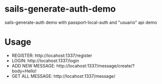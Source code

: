 sails-generate-auth-demo
========================

sails-generate-auth demo with passport-local-auth and "usuario" api demo


Usage
=====

* REGISTER: http://locahost:1337/register
* LOGIN: http://locahost:1337/login
* ADD NEW MESSAGE: http://locahost:1337/message/create/?body=Hello!
* GET ALL MESSAGE: http://locahost:1337/message/
